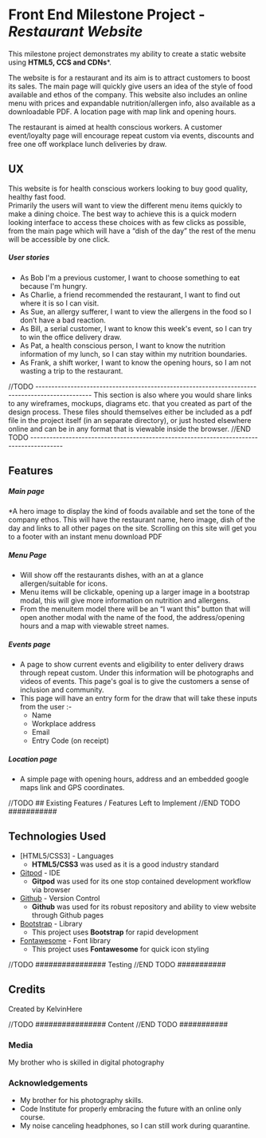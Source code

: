 # Front End Milestone Project - *Restaurant Website*

This milestone project demonstrates my ability to create a static website using **HTML5, CCS and CDNs***.

The website is for a restaurant and its aim is to attract customers to boost its sales.  The main page will quickly give users an idea of the style of food available and ethos of the company.  This website also includes an online menu with prices and expandable nutrition/allergen info, also available as a downloadable PDF.  A location page with map link and opening hours.

The restaurant is aimed at health conscious workers.  A customer event/loyalty page will encourage repeat custom via events, discounts and free one off workplace lunch deliveries by draw.


## UX

This website is for health conscious workers looking to buy good quality, healthy fast food.  
Primarily the users will want to view the different menu items quickly to make a dining choice.  The best way to achieve this is a quick modern looking interface to access these choices with as few clicks as possible, from the main page which will have a “dish of the day” the rest of the menu will be accessible by one click.

##### User stories
* As Bob I'm a previous customer, I want to choose something to eat because I'm hungry.
* As Charlie, a friend recommended the restaurant, I want to find out where it is so I can visit.
* As Sue, an allergy sufferer, I want to view the allergens in the food so I don’t have a bad reaction.
* As Bill, a serial customer, I want to know this week's event, so I can try to win the office delivery draw.
* As Pat, a health conscious person, I want to know the nutrition information of my lunch, so I can stay within my nutrition boundaries.
* As Frank, a shift worker, I want to know the opening hours, so I am not wasting a trip to the restaurant. 

//TODO -----------------------------------------------------------------------------------------------
This section is also where you would share links to any wireframes, mockups, diagrams etc. that you created as part of the design process. These files should themselves either be included as a pdf file in the project itself (in an separate directory), or just hosted elsewhere online and can be in any format that is viewable inside the browser.
//END TODO ----------------------------------------------------------------------------------------

## Features

##### Main page
*A hero image to display the kind of foods available and set the tone of the company ethos.  This will have the restaurant name, hero image, dish of the day and links to all other pages on the site.  Scrolling on this site will get you to a footer with an instant menu download PDF

##### Menu Page
* Will show off the restaurants dishes, with an at a glance allergen/suitable for icons.  
* Menu items will be clickable, opening up a larger image in a bootstrap modal, this will give more information on nutrition and allergens.  
* From the menuitem model there will be an “I want this” button that will open another modal with the name of the food, the address/opening hours and a map with viewable street names.

##### Events page
* A page to show current events and eligibility to enter delivery draws through repeat custom.  Under this information will be photographs and videos of events.  This page's goal is to give the customers a sense of inclusion and community.
* This page will have an entry form for the draw that will take these inputs from the user :-
    * Name
    * Workplace address
    * Email
    * Entry Code (on receipt)

##### Location page
* A simple page with opening hours, address and an embedded google maps link and GPS coordinates.
 

//TODO ## Existing Features / Features Left to Implement //END TODO  ###########

## Technologies Used

- [HTML5/CSS3] - Languages
	- **HTML5/CSS3** was used as it is a good industry standard
- [Gitpod](https://www.gitpod.com) - IDE
	- **Gitpod** was used for its one stop contained development workflow via browser
- [Github](https://www.gitpod.com) - Version Control
	- **Github** was used for its robust repository and ability to view website through Github pages
- [Bootstrap](https://getbootstrap.com) - Library
	- This project uses **Bootstrap** for rapid development
- [Fontawesome](https://fontawesome.com) - Font library
	- This project uses **Fontawesome** for quick icon styling

//TODO ################ Testing //END TODO  ###########

## Credits

Created by KelvinHere

//TODO ################ Content //END TODO  ###########

### Media

My brother who is skilled in digital photography

### Acknowledgements

- My brother for his photography skills.
- Code Institute for properly embracing the future with an online only course.
- My noise canceling headphones, so I can still work during quarantine.


